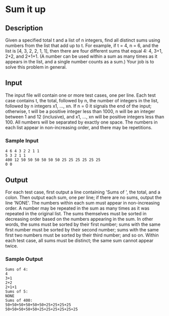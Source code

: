 # Sum it up

## Description

Given a specified total t and a list of n integers, find all distinct sums
using numbers from the list that add up to t. For example, if t = 4, n = 6, and
the list is [4, 3, 2, 2, 1, 1], then there are four different sums that equal
4: 4, 3+1, 2+2, and 2+1+1. (A number can be used within a sum as many times as
it appears in the list, and a single number counts as a sum.) Your job is to
solve this problem in general.


## Input

The input file will contain one or more test cases, one per line. Each test
case contains t, the total, followed by n, the number of integers in the list,
followed by n integers x1, ..., xn. If n = 0 it signals the end of the input;
otherwise, t will be a positive integer less than 1000, n will be an integer
between 1 and 12 (inclusive), and x1, ..., xn will be positive integers less
than 100. All numbers will be separated by exactly one space. The numbers in
each list appear in non-increasing order, and there may be repetitions.

### Sample Input

```
4 6 4 3 2 2 1 1
5 3 2 1 1
400 12 50 50 50 50 50 50 25 25 25 25 25 25
0 0
```


## Output

For each test case, first output a line containing 'Sums of ', the total, and a
colon. Then output each sum, one per line; if there are no sums, output the
line 'NONE'. The numbers within each sum must appear in non-increasing order. A
number may be repeated in the sum as many times as it was repeated in the
original list. The sums themselves must be sorted in decreasing order based on
the numbers appearing in the sum. In other words, the sums must be sorted by
their first number; sums with the same first number must be sorted by their
second number; sums with the same first two numbers must be sorted by their
third number; and so on. Within each test case, all sums must be distinct; the
same sum cannot appear twice.

### Sample Output

```
Sums of 4:
4
3+1
2+2
2+1+1
Sums of 5:
NONE
Sums of 400:
50+50+50+50+50+50+25+25+25+25
50+50+50+50+50+25+25+25+25+25+25
```
